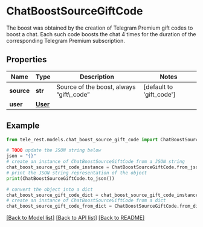 # ChatBoostSourceGiftCode

The boost was obtained by the creation of Telegram Premium gift codes to boost a chat. Each such code boosts the chat 4 times for the duration of the corresponding Telegram Premium subscription.

## Properties

Name | Type | Description | Notes
------------ | ------------- | ------------- | -------------
**source** | **str** | Source of the boost, always “gift\\_code” | [default to 'gift_code']
**user** | [**User**](User.md) |  | 

## Example

```python
from tele_rest.models.chat_boost_source_gift_code import ChatBoostSourceGiftCode

# TODO update the JSON string below
json = "{}"
# create an instance of ChatBoostSourceGiftCode from a JSON string
chat_boost_source_gift_code_instance = ChatBoostSourceGiftCode.from_json(json)
# print the JSON string representation of the object
print(ChatBoostSourceGiftCode.to_json())

# convert the object into a dict
chat_boost_source_gift_code_dict = chat_boost_source_gift_code_instance.to_dict()
# create an instance of ChatBoostSourceGiftCode from a dict
chat_boost_source_gift_code_from_dict = ChatBoostSourceGiftCode.from_dict(chat_boost_source_gift_code_dict)
```
[[Back to Model list]](../README.md#documentation-for-models) [[Back to API list]](../README.md#documentation-for-api-endpoints) [[Back to README]](../README.md)


